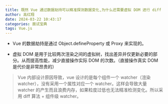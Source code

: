 ```yaml
---
title: 既然 Vue 通过数据劫持可以精准探测数据变化,为什么还需要虚拟 DOM 进行 diff 检测差异？
author: 高红翔
date: 2024-03-22 10:43:17
categories: 面试宝典
tags: Vue.js
---
```


- Vue 的数据劫持是通过 Object.defineProperty 或 Proxy 来实现的。

- 虚拟 DOM 是用于比较两次渲染之间的虚拟树，找出差异并仅更新必要的部分。从而提高性能，减少直接操作实际 DOM 的次数。（直接操作真实 DOM 是代价是非常昂贵的）

> Vue 内部设计原因导致，vue 设计的是每个组件一个 watcher（渲染 watcher），没有采用一个属性对应一个 watcher。这样会导致大量 watcher 的产生而且浪费内存，如果粒度过低也无法精准检测变化。所以采用 diff 算法 + 组件级 watcher。

